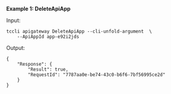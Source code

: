 **Example 1: DeleteApiApp**



Input: 

```
tccli apigateway DeleteApiApp --cli-unfold-argument  \
    --ApiAppId app-e92i2jds
```

Output: 
```
{
    "Response": {
        "Result": true,
        "RequestId": "7787aa0e-be74-43c0-b6f6-7bf56995ce2d"
    }
}
```

